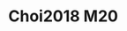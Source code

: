 <a name="material" />

# Choi2018 M20
<script type="application/ld+json">
  {
    "@context": "https://schema.org/",
    "@type": "ChemicalSubstance",
    "http://purl.org/dc/terms/conformsTo":
      {
        "@type": "CreativeWork",
        "@id": "https://bioschemas.org/profiles/ChemicalSubstance/0.4-RELEASE/"
      },
    "@id": "https://egonw.github.io/nanowiki/nanowiki531.html#material",
    "name": "Choi2018 M20",
    "sameAs: "http://127.0.0.1/mediawiki/index.php/Special:URIResolver/Choi2018_M20"
  }
</script>

